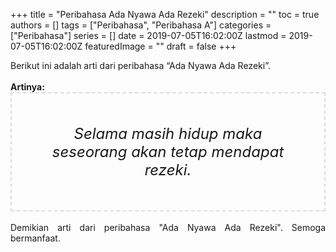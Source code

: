 +++
title = "Peribahasa Ada Nyawa Ada Rezeki"
description = ""
toc = true
authors = []
tags = ["Peribahasa", "Peribahasa A"]
categories = ["Peribahasa"]
series = []
date = 2019-07-05T16:02:00Z
lastmod = 2019-07-05T16:02:00Z
featuredImage = ""
draft = false
+++

<div dir="ltr" style="text-align: left;" trbidi="on"><div style="text-align: justify;">Berikut ini adalah arti dari peribahasa “Ada Nyawa Ada Rezeki”.</div><br /><div style="text-align: justify;"><b>Artinya:</b></div><div style="border: 2px dashed #ddd; font-size: 24px; height: auto; margin: 0 auto; padding: 50px; text-align: center; width: auto;"><i>Selama masih hidup maka seseorang akan tetap mendapat rezeki.</i></div><div style="text-align: justify;"><br /></div><div style="text-align: justify;">Demikian arti dari peribahasa "Ada Nyawa Ada Rezeki". Semoga bermanfaat.</div></div>
